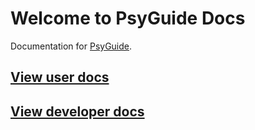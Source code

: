 # Welcome to PsyGuide Docs

Documentation for [PsyGuide](http://psyguide.xeviansoftware.com).

## [View user docs](user/home.md)

## [View developer docs](developer/layout.md)
